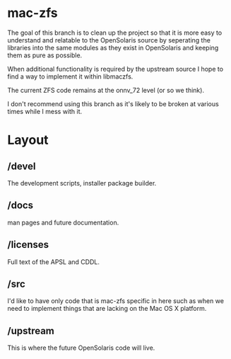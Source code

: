 # mac-zfs

The goal of this branch is to clean up the project so that it
is more easy to understand and relatable to the OpenSolaris
source by seperating the libraries into the same modules as
they exist in OpenSolaris and keeping them as pure as possible.

When additional functionality is required by the upstream source
I hope to find a way to implement it within libmaczfs.

The current ZFS code remains at the onnv_72 level (or so we think).

I don't recommend using this branch as it's likely to be broken
at various times while I mess with it.

# Layout

## /devel
 The development scripts, installer package builder.

## /docs
 man pages and future documentation.

## /licenses
 Full text of the APSL and CDDL.
 
## /src
 I'd like to have only code that is mac-zfs specific in here
 such as when we need to implement things that are lacking on
 the Mac OS X platform.
 
## /upstream
 This is where the future OpenSolaris code will live.
